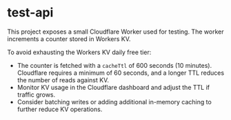test-api
=============

This project exposes a small Cloudflare Worker used for testing. The worker
increments a counter stored in Workers KV.

To avoid exhausting the Workers KV daily free tier:

* The counter is fetched with a `cacheTtl` of 600 seconds (10 minutes). Cloudflare
  requires a minimum of 60 seconds, and a longer TTL reduces the number of reads
  against KV.
* Monitor KV usage in the Cloudflare dashboard and adjust the TTL if traffic
  grows.
* Consider batching writes or adding additional in-memory caching to further
  reduce KV operations.

